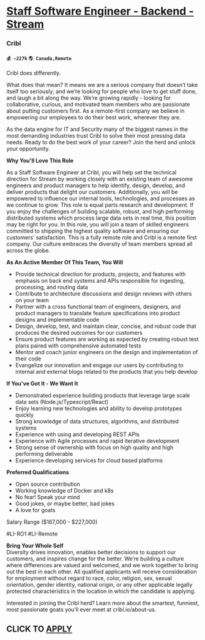 # [Staff Software Engineer - Backend - Stream](https://www.remotewlb.com/apply/staff-software-engineer-backend-stream-51839)  
### Cribl  
#### `💰 ~227k` `🌎 Canada,Remote`  

Cribl does differently.

What does that mean? It means we are a serious company that doesn’t take itself too seriously; and we’re looking for people who love to get stuff done, and laugh a bit along the way. We’re growing rapidly - looking for collaborative, curious, and motivated team members who are passionate about putting customers first. As a remote-first company we believe in empowering our employees to do their best work, wherever they are.

As the data engine for IT and Security many of the biggest names in the most demanding industries trust Cribl to solve their most pressing data needs. Ready to do the best work of your career? Join the herd and unlock your opportunity.

 **Why You'll Love This Role**

As a Staff Software Engineer at Cribl, you will help set the technical direction for Stream by working closely with an existing team of awesome engineers and product managers to help identify, design, develop, and deliver products that delight our customers. Additionally, you will be empowered to influence our internal tools, technologies, and processes as we continue to grow. This role is equal parts research and development. If you enjoy the challenges of building scalable, robust, and high performing distributed systems which process large data sets in real time, this position may be right for you. In this role, you will join a team of skilled engineers committed to shipping the highest quality software and ensuring our customers’ satisfaction. This is a fully remote role and Cribl is a remote first company. Our culture embraces the diversity of team members spread all across the globe.

**As An Active Member Of This Team, You Will**

  * Provide technical direction for products, projects, and features with emphasis on back end systems and APIs responsible for ingesting, processing, and routing data
  * Contribute to architecture discussions and design reviews with others on your team 
  * Partner with a cross functional team of engineers, designers, and product managers to translate feature specifications into product designs and implementable code
  * Design, develop, test, and maintain clear, concise, and robust code that produces the desired outcomes for our customers 
  * Ensure product features are working as expected by creating robust test plans paired with comprehensive automated tests
  * Mentor and coach junior engineers on the design and implementation of their code
  * Evangelize our innovation and engage our users by contributing to internal and external blogs related to the products that you help develop

**If You've Got It - We Want It**

  * Demonstrated experience building products that leverage large scale data sets (Node.js/Typescript/React)
  * Enjoy learning new technologies and ability to develop prototypes quickly
  * Strong knowledge of data structures, algorithms, and distributed systems
  * Experience with using and developing REST APIs
  * Experience with Agile processes and rapid iterative development
  * Strong sense of ownership with focus on high quality and high performing deliverable
  * Experience developing services for cloud based platforms

**Preferred Qualifications**

  * Open source contribution
  * Working knowledge of Docker and k8s
  * No fear! Speak your mind
  * Good jokes, or maybe better, bad jokes
  * A love for goats

Salary Range ($167,000 - $227,000)

#LI-RO1 #LI-Remote

 **Bring Your Whole Self**  
Diversity drives innovation, enables better decisions to support our customers, and inspires change for the better. We’re building a culture where differences are valued and welcomed, and we work together to bring out the best in each other. All qualified applicants will receive consideration for employment without regard to race, color, religion, sex, sexual orientation, gender identity, national origin, or any other applicable legally protected characteristics in the location in which the candidate is applying.

Interested in joining the Cribl herd? Learn more about the smartest, funniest, most passionate goats you’ll ever meet at cribl.io/about-us.

  
## CLICK TO [APPLY](https://www.remotewlb.com/apply/staff-software-engineer-backend-stream-51839)

